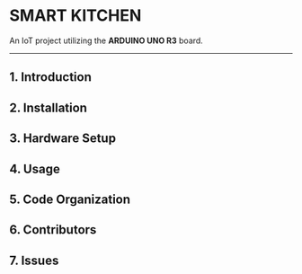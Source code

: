 # **SMART KITCHEN**

An IoT project utilizing the **ARDUINO UNO R3** board.

---

## **1. Introduction**

## **2. Installation**

## **3. Hardware Setup**

## **4. Usage**

## **5. Code Organization**

## **6. Contributors**

## **7. Issues**
